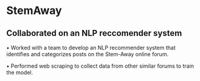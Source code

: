 # StemAway

## Collaborated on an NLP reccomender system

•	Worked with a team to develop an NLP recommender system that identifies and categorizes posts on the Stem-Away online forum.

•	Performed web scraping to collect data from other similar forums to train the model.
